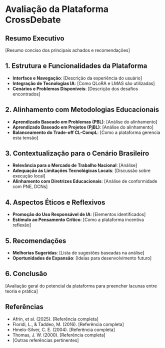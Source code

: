 # Avaliação da Plataforma CrossDebate

## Resumo Executivo
[Resumo conciso dos principais achados e recomendações]

## 1. Estrutura e Funcionalidades da Plataforma
- **Interface e Navegação**: [Descrição da experiência do usuário]
- **Integração de Tecnologias IA**: [Como QLoRA e LMAS são utilizadas]
- **Cenários e Problemas Disponíveis**: [Descrição dos desafios encontrados]

## 2. Alinhamento com Metodologias Educacionais
- **Aprendizado Baseado em Problemas (PBL)**: [Análise do alinhamento]
- **Aprendizado Baseado em Projetos (PjBL)**: [Análise do alinhamento]
- **Balanceamento do Trade-off CL-CompL**: [Como a plataforma gerencia esta tensão]

## 3. Contextualização para o Cenário Brasileiro
- **Relevância para o Mercado de Trabalho Nacional**: [Análise]
- **Adequação às Limitações Tecnológicas Locais**: [Discussão sobre execução local]
- **Alinhamento com Diretrizes Educacionais**: [Análise de conformidade com PNE, DCNs]

## 4. Aspectos Éticos e Reflexivos
- **Promoção do Uso Responsável de IA**: [Elementos identificados]
- **Estímulo ao Pensamento Crítico**: [Como a plataforma incentiva reflexão]

## 5. Recomendações
- **Melhorias Sugeridas**: [Lista de sugestões baseadas na análise]
- **Oportunidades de Expansão**: [Ideias para desenvolvimento futuro]

## 6. Conclusão
[Avaliação geral do potencial da plataforma para preencher lacunas entre teoria e prática]

## Referências
- Afrin, et al. (2025). [Referência completa]
- Floridi, L., & Taddeo, M. (2016). [Referência completa]
- Hmelo-Silver, C. E. (2004). [Referência completa]
- Thomas, J. W. (2000). [Referência completa]
- [Outras referências pertinentes]
